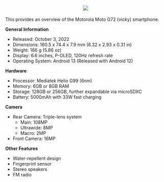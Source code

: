 <h1 align="center">
  <a href="https://git.io/typing-svg">
    <img src="https://readme-typing-svg.herokuapp.com?color=%2340A597&size=30&width=800&lines=Device+Tree+for+Moto G72+(vicky);Some+information+about+the+device+below!">
  </a>
</h1>

This provides an overview of the Motorola Moto G72 (vicky) smartphone. 

**General Information**

* Released: October 3, 2022
* Dimensions: 160.5 x 74.4 x 7.9 mm (6.32 x 2.93 x 0.31 in)
* Weight: 166 g (5.86 oz)
* Display: 6.6 inches, P-OLED, 120Hz refresh rate
* Operating System: Android 13 (Released with Android 12)

**Hardware**

* Processor: Mediatek Helio G99 (6nm)
* Memory: 6GB or 8GB RAM
* Storage: 128GB or 256GB, further expandable via microSDXC
* Battery: 5000mAh with 33W fast charging

**Camera**

* Rear Camera: Triple-lens system
    * Main: 108MP
    * Ultrawide: 8MP
    * Macro: 2MP
* Front Camera: 16MP

**Other Features**

* Water-repellent design
* Fingerprint sensor
* Stereo speakers
* FM radio

